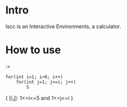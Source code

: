 # Intro 

Iscc is an Interactive Environments, a calculator.

# How to use

:=

```
for(int i=1; i<6; i++) 
    for(int j=1; j<=i; j++)
        S
```
{ [i,j]: 1<=i<=5 and 1<=j<=i }